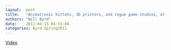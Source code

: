 ```yaml
--- 
layout:  post 
title:   "Animatronic kittehs, 3D printers, and rogue game studios, or, Why computer science education should be just-in-time, not just-in-case, and why (epic) failure should always be an option"
authors: "Will Byrd" 
date:    2011-04-15 04:15:00 
categories: Byrd Spring2011
--- 
```


[Video](http://vimeo.com/23254348)

